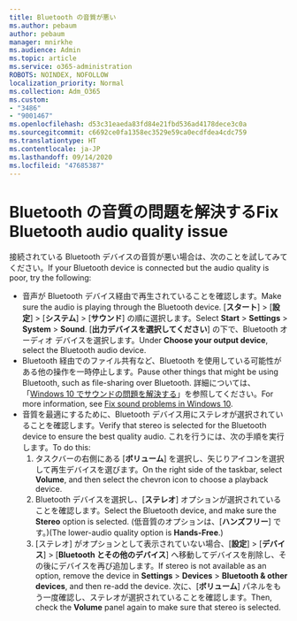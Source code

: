 ```yaml
---
title: Bluetooth の音質が悪い
ms.author: pebaum
author: pebaum
manager: mnirkhe
ms.audience: Admin
ms.topic: article
ms.service: o365-administration
ROBOTS: NOINDEX, NOFOLLOW
localization_priority: Normal
ms.collection: Adm_O365
ms.custom:
- "3486"
- "9001467"
ms.openlocfilehash: d53c31eaeda83fd84e21fbd536ad4178dece3c0a
ms.sourcegitcommit: c6692ce0fa1358ec3529e59ca0ecdfdea4cdc759
ms.translationtype: HT
ms.contentlocale: ja-JP
ms.lasthandoff: 09/14/2020
ms.locfileid: "47685387"
---
```

# <a name="fix-bluetooth-audio-quality-issue"></a><span data-ttu-id="b404b-102">Bluetooth の音質の問題を解決する</span><span class="sxs-lookup"><span data-stu-id="b404b-102">Fix Bluetooth audio quality issue</span></span>

<span data-ttu-id="b404b-103">接続されている Bluetooth デバイスの音質が悪い場合は、次のことを試してみてください。</span><span class="sxs-lookup"><span data-stu-id="b404b-103">If your Bluetooth device is connected but the audio quality is poor, try the following:</span></span>

- <span data-ttu-id="b404b-104">音声が Bluetooth デバイス経由で再生されていることを確認します。</span><span class="sxs-lookup"><span data-stu-id="b404b-104">Make sure the audio is playing through the Bluetooth device.</span></span> <span data-ttu-id="b404b-105">[**スタート**] > [**設定**] > [**システム**] > [**サウンド**] の順に選択します。</span><span class="sxs-lookup"><span data-stu-id="b404b-105">Select **Start** > **Settings** > **System** > **Sound**.</span></span> <span data-ttu-id="b404b-106">[**出力デバイスを選択してください**] の下で、Bluetooth オーディオ デバイスを選択します。</span><span class="sxs-lookup"><span data-stu-id="b404b-106">Under **Choose your output device**, select the Bluetooth audio device.</span></span>
- <span data-ttu-id="b404b-107">Bluetooth 経由でのファイル共有など、Bluetooth を使用している可能性がある他の操作を一時停止します。</span><span class="sxs-lookup"><span data-stu-id="b404b-107">Pause other things that might be using Bluetooth, such as file-sharing over Bluetooth.</span></span> <span data-ttu-id="b404b-108">詳細については、「[Windows 10 でサウンドの問題を解決する](https://support.microsoft.com/help/4520288/windows-10-fix-sound-problems)」を参照してください。</span><span class="sxs-lookup"><span data-stu-id="b404b-108">For more information, see [Fix sound problems in Windows 10](https://support.microsoft.com/help/4520288/windows-10-fix-sound-problems).</span></span>
- <span data-ttu-id="b404b-109">音質を最適にするために、Bluetooth デバイス用にステレオが選択されていることを確認します。</span><span class="sxs-lookup"><span data-stu-id="b404b-109">Verify that stereo is selected for the Bluetooth device to ensure the best quality audio.</span></span> <span data-ttu-id="b404b-110">これを行うには、次の手順を実行します。</span><span class="sxs-lookup"><span data-stu-id="b404b-110">To do this:</span></span> 
    1. <span data-ttu-id="b404b-111">タスクバーの右側にある [**ボリューム**] を選択し、矢じりアイコンを選択して再生デバイスを選びます。</span><span class="sxs-lookup"><span data-stu-id="b404b-111">On the right side of the taskbar, select **Volume**, and then select the chevron icon to choose a playback device.</span></span>
    2. <span data-ttu-id="b404b-112">Bluetooth デバイスを選択し、[**ステレオ**] オプションが選択されていることを確認します。</span><span class="sxs-lookup"><span data-stu-id="b404b-112">Select the Bluetooth device, and make sure the **Stereo** option is selected.</span></span> <span data-ttu-id="b404b-113">(低音質のオプションは、[**ハンズフリー**] です。)</span><span class="sxs-lookup"><span data-stu-id="b404b-113">(The lower-audio quality option is **Hands-Free**.)</span></span>
    3. <span data-ttu-id="b404b-114">[ステレオ] がオプションとして表示されていない場合、[**設定**] > [**デバイス**] > [**Bluetooth とその他のデバイス**] へ移動してデバイスを削除し、その後にデバイスを再び追加します。</span><span class="sxs-lookup"><span data-stu-id="b404b-114">If stereo is not available as an option, remove the device in **Settings** > **Devices** > **Bluetooth & other devices**, and then re-add the device.</span></span> <span data-ttu-id="b404b-115">次に、[**ボリューム**] パネルをもう一度確認し、ステレオが選択されていることを確認します。</span><span class="sxs-lookup"><span data-stu-id="b404b-115">Then, check the **Volume** panel again to make sure that stereo is selected.</span></span>

